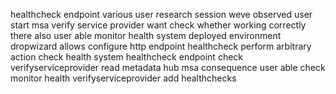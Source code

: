 healthcheck endpoint various user research session weve observed user start msa verify service provider want check whether working correctly there also user able monitor health system deployed environment dropwizard allows configure http endpoint healthcheck perform arbitrary action check health system healthcheck endpoint check verifyserviceprovider read metadata hub msa consequence user able check monitor health verifyserviceprovider add healthchecks